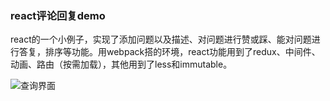 ### react评论回复demo

react的一个小例子，实现了添加问题以及描述、对问题进行赞或踩、能对问题进行答复，排序等功能。用webpack搭的环境，react功能用到了redux、中间件、动画、路由（按需加载），其他用到了less和immutable。

![查询界面](https://img-blog.csdn.net/20180126094753265?watermark/2/text/aHR0cDovL2Jsb2cuY3Nkbi5uZXQvZEtuaWdodEw=/font/5a6L5L2T/fontsize/400/fill/I0JBQkFCMA==/dissolve/70/gravity/SouthEast)
